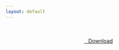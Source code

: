 ```yaml
---
layout: default
---
```


<br />

<br />

<center>
<a href="https://drive.google.com/uc?authuser=0&id=1BjR-_9-OT0AMOhlyVkl_qQnBFmf738vO&export=download" class="hbt"><i class="fa fa-chevron-down" aria-hidden="true"></i>&nbsp; &nbsp;Download</a>
</center><br />

<br />
